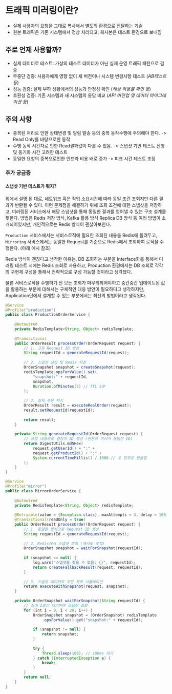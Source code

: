 # 트래픽 미러링이란?

* 실제 사용자의 요청을 그대로 복사해서 별도의 환경으로 전달하는 기술
* 원본 트래픽은 기존 시스템에서 정상 처리되고, 복사본은 테스트 환경으로 보내짐

## 주로 언제 사용할까?

* 실제 데이터로 테스트: 가상의 테스트 데이터가 아닌 실제 운영 트래픽 패턴으로 검증
* 무중단 검증: 사용자에게 영향 없이 새 버전이나 시스템 변경사항 테스트 (_AB테스트 등_)
* 성능 검증: 실제 부하 상황에서의 성능과 안정성 확인 (_캐싱 적용률 확인 등_)
* 호환성 검증: 기존 시스템과 새 시스템의 응답 비교 (_API 버전업 및 데이터 마이그레이션 등_)

## 주의 사항

* 중복된 처리로 인한 상태변경 및 알림 발송 등의 중복 동작수행에 주의해야 한다.
-> Read Only를 바탕으로한 동작
* 수행 동작 시간차로 인한 Read결과값이 다를 수 있음.
-> 스냅샷 기반 테스트 진행 및 동기화 시간 고려한 테스트
* 동일한 요청의 중복으로인한 인프라 비용 배로 증가
-> 피크 시간 테스트 조정

### 추가 궁금증

#### 스냅샷 기반 테스트가 뭐지?

위에서 설명 된 대로, 네트워크 혹은 작업 소요시간에 따라 동일 조건 조회지만 다른 결과가 반환될 수 있다. 이런 문제점을 해결하기 위해 조회 조건에 대한 스냅샷을 저장하고, 미러링된 서비스에서 해당 스냅샷을 통해 동일한 결과를 얻어낼 수 있는 구조 설계를 뜻한다.
방법은 Redis 저장 방식, Kafka 활용 방식 Replica DB 방식 등 여러 방법이 소개되어있지만, 개인적으로는 Redis 방식이 괜찮아보인다.

`Production` 서비스에서는 서비스로직에 필요한 조회된 내용을 Redis에 올려두고, `Mirroring` 서비스에서는 동일한 Request를 기준으로 Redis에서 조회하여 로직을 수행한다. (아래 예시 참조)

Redis 방식이 괜찮다고 생각한 이유는, DB 조회하는 부분을 Interface화를 통해서 미러링 테스트 시에는 Redis 조회로 사용하고, Production 환경에서는 DB 조회로 각각의 구현체 구성을 통해서 전략적으로 구성 가능할 것이라고 생각했다.

물론 서비스로직을 수행하기 전 모든 조회가 마무리되어야하고 중간중간 업데이트된 값을 활용하는 부분에 대해서는 구체적인 대응 방안이 필요하다고 생각하지만, Application단에서 설계할 수 있는 부분에서는 최선의 방법이라고 생각된다.

``` java
@Service
@Profile("production")
public class ProductionOrderService {
    
    @Autowired
    private RedisTemplate<String, Object> redisTemplate;
    
    @Transactional
    public OrderResult processOrder(OrderRequest request) {
        // 1. 고유 Request ID 생성
        String requestId = generateRequestId(request);
        
        // 2. 스냅샷 생성 및 Redis 저장
        OrderSnapshot snapshot = createSnapshot(request);
        redisTemplate.opsForValue().set(
            "snapshot:" + requestId, 
            snapshot, 
            Duration.ofMinutes(5) // TTL 5분
        );
        
        // 3. 실제 주문 처리
        OrderResult result = executeRealOrder(request);
        result.setRequestId(requestId);
        
        return result;
    }
    
    private String generateRequestId(OrderRequest request) {
        // 요청 내용으로 결정적 ID 생성 (원본과 미러가 동일한 ID)
        return DigestUtils.md5Hex(
            request.getUserId() + ":" + 
            request.getProductId() + ":" + 
            System.currentTimeMillis() / 1000 // 초 단위로 반올림
        );
    }
}

@Service
@Profile("mirror")
public class MirrorOrderService {
    
    @Autowired
    private RedisTemplate<String, Object> redisTemplate;
    
    @Retryable(value = {Exception.class}, maxAttempts = 3, delay = 100)
    @Transactional(readOnly = true)
    public OrderResult processOrder(OrderRequest request) {
        // 1. 동일한 방식으로 Request ID 생성
        String requestId = generateRequestId(request);
        
        // 2. Redis에서 스냅샷 조회 (재시도 로직)
        OrderSnapshot snapshot = waitForSnapshot(requestId);
        
        if (snapshot == null) {
            log.warn("스냅샷을 찾을 수 없음: {}", requestId);
            return createFallbackResult(request, requestId);
        }
        
        // 3. 스냅샷 데이터로 주문 처리 시뮬레이션
        return executeWithSnapshot(request, snapshot);
    }
    
    private OrderSnapshot waitForSnapshot(String requestId) {
        // 최대 2초간 대기하며 스냅샷 조회
        for (int i = 0; i < 20; i++) {
            OrderSnapshot snapshot = (OrderSnapshot) redisTemplate
                .opsForValue().get("snapshot:" + requestId);
            
            if (snapshot != null) {
                return snapshot;
            }
            
            try {
                Thread.sleep(100); // 100ms 대기
            } catch (InterruptedException e) {
                break;
            }
        }
        return null;
    }
}
```
